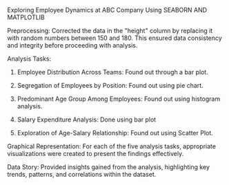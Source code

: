 Exploring Employee Dynamics at ABC Company Using SEABORN AND MATPLOTLIB

Preprocessing:
Corrected the data in the "height" column by replacing it with random numbers between 150 and 180. This ensured data consistency and integrity before proceeding with analysis.

Analysis Tasks:
1) Employee Distribution Across Teams: Found out through a bar plot.

2) Segregation of Employees by Position: Found out using pie chart.

3) Predominant Age Group Among Employees: Found out using histogram analysis.

4) Salary Expenditure Analysis: Done using bar plot

5) Exploration of Age-Salary Relationship: Found out using Scatter Plot.

Graphical Representation:
For each of the five analysis tasks, appropriate visualizations were created to present the findings effectively. 

Data Story:
Provided insights gained from the analysis, highlighting key trends, patterns, and correlations within the dataset.
